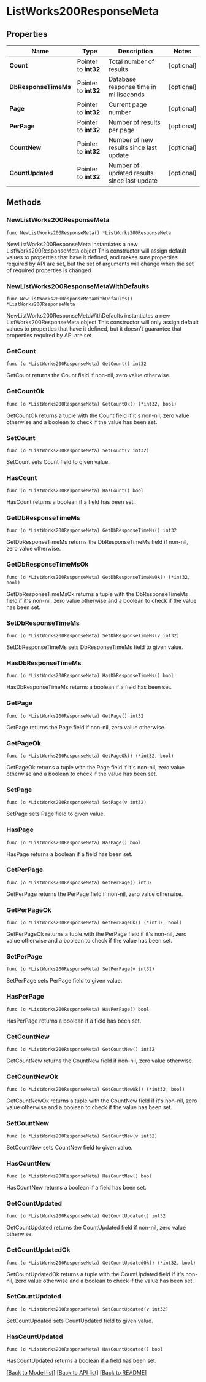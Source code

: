 # ListWorks200ResponseMeta

## Properties

Name | Type | Description | Notes
------------ | ------------- | ------------- | -------------
**Count** | Pointer to **int32** | Total number of results | [optional] 
**DbResponseTimeMs** | Pointer to **int32** | Database response time in milliseconds | [optional] 
**Page** | Pointer to **int32** | Current page number | [optional] 
**PerPage** | Pointer to **int32** | Number of results per page | [optional] 
**CountNew** | Pointer to **int32** | Number of new results since last update | [optional] 
**CountUpdated** | Pointer to **int32** | Number of updated results since last update | [optional] 

## Methods

### NewListWorks200ResponseMeta

`func NewListWorks200ResponseMeta() *ListWorks200ResponseMeta`

NewListWorks200ResponseMeta instantiates a new ListWorks200ResponseMeta object
This constructor will assign default values to properties that have it defined,
and makes sure properties required by API are set, but the set of arguments
will change when the set of required properties is changed

### NewListWorks200ResponseMetaWithDefaults

`func NewListWorks200ResponseMetaWithDefaults() *ListWorks200ResponseMeta`

NewListWorks200ResponseMetaWithDefaults instantiates a new ListWorks200ResponseMeta object
This constructor will only assign default values to properties that have it defined,
but it doesn't guarantee that properties required by API are set

### GetCount

`func (o *ListWorks200ResponseMeta) GetCount() int32`

GetCount returns the Count field if non-nil, zero value otherwise.

### GetCountOk

`func (o *ListWorks200ResponseMeta) GetCountOk() (*int32, bool)`

GetCountOk returns a tuple with the Count field if it's non-nil, zero value otherwise
and a boolean to check if the value has been set.

### SetCount

`func (o *ListWorks200ResponseMeta) SetCount(v int32)`

SetCount sets Count field to given value.

### HasCount

`func (o *ListWorks200ResponseMeta) HasCount() bool`

HasCount returns a boolean if a field has been set.

### GetDbResponseTimeMs

`func (o *ListWorks200ResponseMeta) GetDbResponseTimeMs() int32`

GetDbResponseTimeMs returns the DbResponseTimeMs field if non-nil, zero value otherwise.

### GetDbResponseTimeMsOk

`func (o *ListWorks200ResponseMeta) GetDbResponseTimeMsOk() (*int32, bool)`

GetDbResponseTimeMsOk returns a tuple with the DbResponseTimeMs field if it's non-nil, zero value otherwise
and a boolean to check if the value has been set.

### SetDbResponseTimeMs

`func (o *ListWorks200ResponseMeta) SetDbResponseTimeMs(v int32)`

SetDbResponseTimeMs sets DbResponseTimeMs field to given value.

### HasDbResponseTimeMs

`func (o *ListWorks200ResponseMeta) HasDbResponseTimeMs() bool`

HasDbResponseTimeMs returns a boolean if a field has been set.

### GetPage

`func (o *ListWorks200ResponseMeta) GetPage() int32`

GetPage returns the Page field if non-nil, zero value otherwise.

### GetPageOk

`func (o *ListWorks200ResponseMeta) GetPageOk() (*int32, bool)`

GetPageOk returns a tuple with the Page field if it's non-nil, zero value otherwise
and a boolean to check if the value has been set.

### SetPage

`func (o *ListWorks200ResponseMeta) SetPage(v int32)`

SetPage sets Page field to given value.

### HasPage

`func (o *ListWorks200ResponseMeta) HasPage() bool`

HasPage returns a boolean if a field has been set.

### GetPerPage

`func (o *ListWorks200ResponseMeta) GetPerPage() int32`

GetPerPage returns the PerPage field if non-nil, zero value otherwise.

### GetPerPageOk

`func (o *ListWorks200ResponseMeta) GetPerPageOk() (*int32, bool)`

GetPerPageOk returns a tuple with the PerPage field if it's non-nil, zero value otherwise
and a boolean to check if the value has been set.

### SetPerPage

`func (o *ListWorks200ResponseMeta) SetPerPage(v int32)`

SetPerPage sets PerPage field to given value.

### HasPerPage

`func (o *ListWorks200ResponseMeta) HasPerPage() bool`

HasPerPage returns a boolean if a field has been set.

### GetCountNew

`func (o *ListWorks200ResponseMeta) GetCountNew() int32`

GetCountNew returns the CountNew field if non-nil, zero value otherwise.

### GetCountNewOk

`func (o *ListWorks200ResponseMeta) GetCountNewOk() (*int32, bool)`

GetCountNewOk returns a tuple with the CountNew field if it's non-nil, zero value otherwise
and a boolean to check if the value has been set.

### SetCountNew

`func (o *ListWorks200ResponseMeta) SetCountNew(v int32)`

SetCountNew sets CountNew field to given value.

### HasCountNew

`func (o *ListWorks200ResponseMeta) HasCountNew() bool`

HasCountNew returns a boolean if a field has been set.

### GetCountUpdated

`func (o *ListWorks200ResponseMeta) GetCountUpdated() int32`

GetCountUpdated returns the CountUpdated field if non-nil, zero value otherwise.

### GetCountUpdatedOk

`func (o *ListWorks200ResponseMeta) GetCountUpdatedOk() (*int32, bool)`

GetCountUpdatedOk returns a tuple with the CountUpdated field if it's non-nil, zero value otherwise
and a boolean to check if the value has been set.

### SetCountUpdated

`func (o *ListWorks200ResponseMeta) SetCountUpdated(v int32)`

SetCountUpdated sets CountUpdated field to given value.

### HasCountUpdated

`func (o *ListWorks200ResponseMeta) HasCountUpdated() bool`

HasCountUpdated returns a boolean if a field has been set.


[[Back to Model list]](../README.md#documentation-for-models) [[Back to API list]](../README.md#documentation-for-api-endpoints) [[Back to README]](../README.md)


